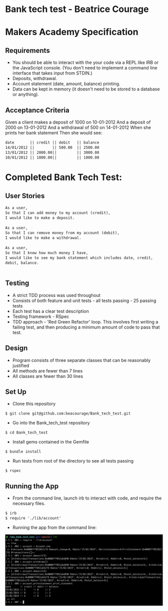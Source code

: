 # Bank tech test - Beatrice Courage


# Makers Academy Specification

Requirements
-----
* You should be able to interact with the your code via a REPL like IRB or the JavaScript console. (You don't need to implement a command line interface that takes input from STDIN.)
* Deposits, withdrawal.
* Account statement (date, amount, balance) printing.
* Data can be kept in memory (it doesn't need to be stored to a database or anything).

Acceptance Criteria
-----
Given a client makes a deposit of 1000 on 10-01-2012
And a deposit of 2000 on 13-01-2012
And a withdrawal of 500 on 14-01-2012
When she prints her bank statement
Then she would see:

```
date       || credit || debit   || balance
14/01/2012 ||        || 500.00  || 2500.00
13/01/2012 || 2000.00||         || 3000.00
10/01/2012 || 1000.00||         || 1000.00
```


# Completed Bank Tech Test:


User Stories
-----
```
As a user,
So that I can add money to my account (credit),
I would like to make a deposit.

As a user,
So that I can remove money from my account (debit),
I would like to make a withdrawal.

As a user,
So that I know how much money I have,
I would like to see my bank statement which includes date, credit, debit, balance.


```
Testing
-----
* A strict TDD process was used throughout
* Consists of  both feature and unit tests - all tests passing - 25 passing tests
* Each test has a clear test description
* Testing framework - RSpec
* TDD approach - 'Red Green Refactor' loop. This involves first writing a failing test, and then producing a minimum amount of code to pass that test.

Design
-----
* Program consists of three separate classes that can be reasonably justified
* All methods are fewer than 7 lines
* All classes are fewer than 30 lines


Set Up
-----
* Clone this repository
```
$ git clone git@github.com:beacourage/Bank_tech_test.git
```
* Go into the Bank_tech_test repository
```
$ cd Bank_tech_test
```
* Install gems contained in the Gemfile
```
$ bundle install
```
* Run tests from root of the directory to see all tests passing
```
$ rspec
```
Running the App
-----

* From the command line, launch irb to interact with code, and require the necessary files.

```
$ irb
$ require './lib/account'
```

* Running the app from the command line:

 ![Screenshot](Screenshot1.png)
